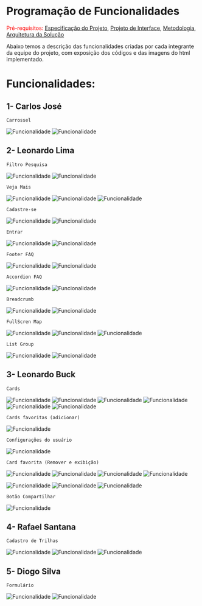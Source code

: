 # Programação de Funcionalidades

<span style="color:red">Pré-requisitos: <a href="02-Especificação do Projeto.md"> Especificação do Projeto</a></span>, <a href="04-Projeto de Interface.md"> Projeto de Interface</a>, <a href="03-Metodologia.md"> Metodologia</a>, <a href="05-Arquitetura da Solução.md"> Arquitetura da Solução</a>

Abaixo temos a descrição das funcionalidades criadas por cada integrante da equipe do projeto, com exposição dos códigos e das imagens do html implementado.


# Funcionalidades:

## 1- Carlos José
`Carrossel`

![Funcionalidade](img/codeCarlos.jpg)
![Funcionalidade](img/codeCarlos-carrossel.jpg)


## 2- Leonardo Lima
`Filtro Pesquisa`

![Funcionalidade](img/LLima-BarraPesquisa.jpg)
![Funcionalidade](img/LLima-BarraPesquisa(foto).jpg)

`Veja Mais`

![Funcionalidade](img/LLima-vejaMais(1).jpg)
![Funcionalidade](img/LLima-vejaMaisJS.jpg)
![Funcionalidade](img/LLima-vejaMais.jpg)

`Cadastre-se`

![Funcionalidade](img/LLima-cadastrese.jpg)
![Funcionalidade](img/LLima-cadastrese(foto).jpg)

`Entrar`

![Funcionalidade](img/LLima-entrar.jpg)
![Funcionalidade](img/LLima-entrar(foto).jpg)

`Footer FAQ`

![Funcionalidade](img/LLima-footerFAQ.jpg)
![Funcionalidade](img/LLima-footerFAQ(foto).jpg)

`Accordion FAQ`

![Funcionalidade](img/LLima-accordion.jpg)
![Funcionalidade](img/LLima-accordion(foto).jpg)

`Breadcrumb`

![Funcionalidade](img/LLima-breadcrumb.jpg)
![Funcionalidade](img/LLima-breadcrumb(foto).jpg)

`FullScren Map`

![Funcionalidade](img/LLima-fullscrenMap.jpg)
![Funcionalidade](img/LLima-fullscrenMapJS.jpg)
![Funcionalidade](img/LLima-fullscrenMap(foto).jpg)

`List Group`

![Funcionalidade](img/LLima-tableUser.jpg)
![Funcionalidade](img/LLima-tableUser(foto).jpg)




## 3- Leonardo Buck
`Cards`

![Funcionalidade](img/LeoBAlves-cards-html-live.png)
![Funcionalidade](img/LeoBAlves-cards-html-live2.png)
![Funcionalidade](img/LeoBAlves-cards-html.png)
![Funcionalidade](img/LeoBAlves-cards-JavaScript1.png)
![Funcionalidade](img/LeoBAlves-cards-JavaScript2.png)
![Funcionalidade](img/LeoBAlves-cards-JavaScript3.png)

`Cards favoritas (adicionar)`

![Funcionalidade](img/LeoBAlves-cards-JavaScript4.png)

`Configurações do usuário`

![Funcionalidade](img/LeoBAlves-userConfig-live.png)

`Card favorita (Remover e exibição)`

![Funcionalidade](img/LeoBAlves-userConfig-html.png)
![Funcionalidade](img/LeoBAlves-userConfig-live2.png)
![Funcionalidade](img/LeoBAlves-userConfig-live3.png)
![Funcionalidade](img/LeoBAlves-userConfig-JavaScript1.png)

![Funcionalidade](img/LeoBAlves-userConfig-JavaScript2.png)
![Funcionalidade](img/LeoBAlves-userConfig-JavaScript3.png)
![Funcionalidade](img/LeoBAlves-userConfig-JavaScript4.png)

`Botão Compartilhar`

![Funcionalidade](img/LeoBAlves-Modal.png)

## 4- Rafael Santana
`Cadastro de Trilhas`

![Funcionalidade](img/codeRafael.png)
![Funcionalidade](img/codeRafael(1).png)
![Funcionalidade](img/codeRafael-Cadastro.png)


## 5- Diogo Silva
`Formulário`

![Funcionalidade](img/codeDiogo.jpg)
![Funcionalidade](img/codeDiogo-Forms.jpg)
